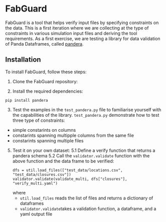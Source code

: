 # FabGuard

FabGuard is a tool that helps verify input files by specifying constraints on the data. This is a first iteration where 
we are collecting at the type of constraints in various simulation input files and deriving the tool requirements. 
As a first exercise, we are testing a library for data validation of Panda Dataframes, called [pandera](https://github.com/unionai-oss/pandera). 

## Installation

To install FabGuard, follow these steps:

1. Clone the FabGuard repository:

2. Install the required dependencies:

```
pip install pandera
```
3. Test the examples in the `test_pandera.py` file to familiarise yourself with the capabilities of the library.
`test_pandera.py` demonstrate how to test three type of constraints:
  - simple constarints on columns
  - constarints spanning multipple columns from the same file
  - constarints spanning multiple files     
5. Test it on your own dataset:
  5.1 Define a verify function that returns a pandera schema
  5.2 Call the `validator.validate` function with the above function and the data frame to be verified:
   ```
   dfs = util.load_files(["test_data/locations.csv", "test_data/closures.csv"])
   validator.validate(validate_multi, dfs["closures"], "verify_multi.yaml")
   ```
   where
   - `util.load_files` reads the list of files and returns a dictionary of dataframes
   - `validator.validate`takes a validation function, a dataframe, and a yaml output file

